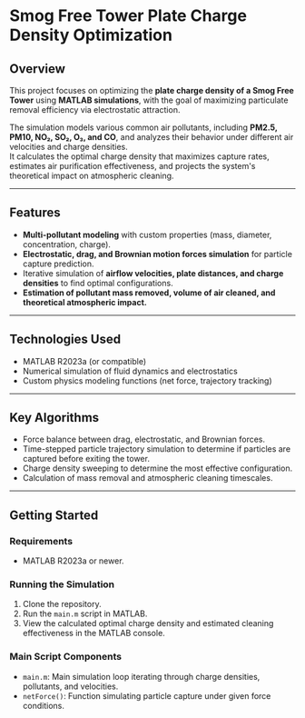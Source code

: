 # Smog Free Tower Plate Charge Density Optimization

## Overview
This project focuses on optimizing the **plate charge density of a Smog Free Tower** using **MATLAB simulations**, with the goal of maximizing particulate removal efficiency via electrostatic attraction.

The simulation models various common air pollutants, including **PM2.5, PM10, NO₂, SO₂, O₃, and CO**, and analyzes their behavior under different air velocities and charge densities.  
It calculates the optimal charge density that maximizes capture rates, estimates air purification effectiveness, and projects the system's theoretical impact on atmospheric cleaning.

---

## Features
- **Multi-pollutant modeling** with custom properties (mass, diameter, concentration, charge).
- **Electrostatic, drag, and Brownian motion forces simulation** for particle capture prediction.
- Iterative simulation of **airflow velocities, plate distances, and charge densities** to find optimal configurations.
- **Estimation of pollutant mass removed, volume of air cleaned, and theoretical atmospheric impact.**

---

## Technologies Used
- MATLAB R2023a (or compatible)
- Numerical simulation of fluid dynamics and electrostatics
- Custom physics modeling functions (net force, trajectory tracking)

---

## Key Algorithms
- Force balance between drag, electrostatic, and Brownian forces.
- Time-stepped particle trajectory simulation to determine if particles are captured before exiting the tower.
- Charge density sweeping to determine the most effective configuration.
- Calculation of mass removal and atmospheric cleaning timescales.

---

## Getting Started

### Requirements
- MATLAB R2023a or newer.

### Running the Simulation
1. Clone the repository.
2. Run the `main.m` script in MATLAB.
3. View the calculated optimal charge density and estimated cleaning effectiveness in the MATLAB console.

### Main Script Components
- `main.m`: Main simulation loop iterating through charge densities, pollutants, and velocities.
- `netForce()`: Function simulating particle capture under given force conditions.
